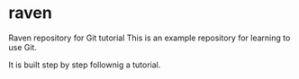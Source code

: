 # raven
Raven repository for Git tutorial
This is an example repository for learning to use Git.

It is built step by step follownig a tutorial.

